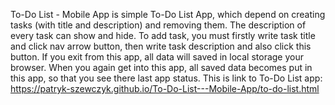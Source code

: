 To-Do List - Mobile App is simple To-Do List App, which depend on creating tasks (with title and description) and removing them. The description of every task can show and hide. To add task, you must firstly write task title and click nav arrow button, then write task description and also click this button. If you exit from this app, all data will saved in local storage your browser. When you again get into this app, all saved data becomes put in this app, so that you see there last app status. This is link to To-Do List app: https://patryk-szewczyk.github.io/To-Do-List---Mobile-App/to-do-list.html
